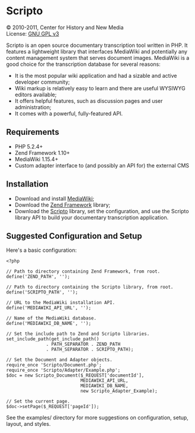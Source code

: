 Scripto
=============

&copy; 2010-2011, Center for History and New Media  
License: [GNU GPL v3](http://www.gnu.org/licenses/gpl-3.0.txt)

Scripto is an open source documentary transcription tool written in PHP. It 
features a lightweight library that interfaces MediaWiki and potentially any 
content management system that serves document images. MediaWiki is a good 
choice for the transcription database for several reasons:

* It is the most popular wiki application and had a sizable and active developer 
  community;
* Wiki markup is relatively easy to learn and there are useful WYSIWYG editors 
  available;
* It offers helpful features, such as discussion pages and user administration;
* It comes with a powerful, fully-featured API.

Requirements
-------------

* PHP 5.2.4+
* Zend Framework 1.10+
* MediaWiki 1.15.4+
* Custom adapter interface to (and possibly an API for) the external CMS

Installation
-------------

* Download and install [MediaWiki](http://www.mediawiki.org/wiki/MediaWiki);
* Download the [Zend Framework](http://framework.zend.com/) library;
* Download the [Scripto](https://github.com/chnm/Scripto) library, set the 
  configuration, and use the Scripto library API to build your documentary 
  transcription application.

Suggested Configuration and Setup
-------------

Here's a basic configuration:

    <?php
    
    // Path to directory containing Zend Framework, from root.
    define('ZEND_PATH', '');

    // Path to directory containing the Scripto library, from root.
    define('SCRIPTO_PATH', '');

    // URL to the MediaWiki installation API.
    define('MEDIAWIKI_API_URL', '');

    // Name of the MediaWiki database.
    define('MEDIAWIKI_DB_NAME', '');

    // Set the include path to Zend and Scripto libraries.
    set_include_path(get_include_path() 
                   . PATH_SEPARATOR . ZEND_PATH 
                   . PATH_SEPARATOR . SCRIPTO_PATH);
    
    // Set the Document and Adapter objects.
    require_once 'Scripto/Document.php';
    require_once 'Scripto/Adapter/Example.php';
    $doc = new Scripto_Document($_REQUEST['documentId'], 
                                MEDIAWIKI_API_URL, 
                                MEDIAWIKI_DB_NAME, 
                                new Scripto_Adapter_Example);
    
    // Set the current page.
    $doc->setPage($_REQUEST['pageId']);

See the examples/ directory for more suggestions on configuration, setup, 
layout, and styles.
